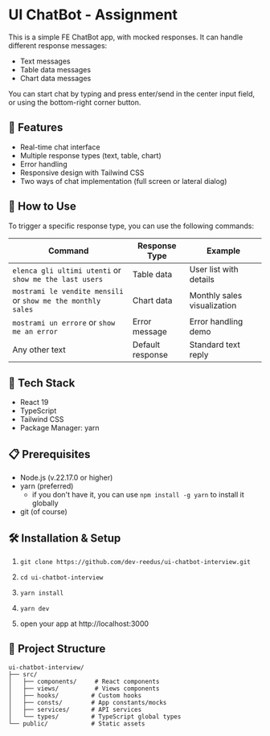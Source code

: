 # UI ChatBot - Assignment

This is a simple FE ChatBot app, with mocked responses. It can handle different response messages:

- Text messages
- Table data messages
- Chart data messages

You can start chat by typing and press enter/send in the center input field, or using the bottom-right corner button.

## 🎯 Features

- Real-time chat interface
- Multiple response types (text, table, chart)
- Error handling
- Responsive design with Tailwind CSS
- Two ways of chat implementation (full screen or lateral dialog)

## 💬 How to Use

To trigger a specific response type, you can use the following commands:

| Command                                                      | Response Type    | Example                     |
|--------------------------------------------------------------|------------------|-----------------------------|
| `elenca gli ultimi utenti` or `show me the last users`       | Table data       | User list with details      |
| `mostrami le vendite mensili` or `show me the monthly sales` | Chart data       | Monthly sales visualization |
| `mostrami un errore` or `show me an error`                   | Error message    | Error handling demo         |
| Any other text                                               | Default response | Standard text reply         |

## 🚀 Tech Stack

- React 19
- TypeScript
- Tailwind CSS
- Package Manager: yarn

## 📋 Prerequisites

- Node.js (v.22.17.0 or higher)
- yarn (preferred)
    - if you don't have it, you can use `npm install -g yarn` to install it globally
- git (of course)

## 🛠️ Installation & Setup

1. `git clone https://github.com/dev-reedus/ui-chatbot-interview.git`


2. `cd ui-chatbot-interview`


3. `yarn install`


4. `yarn dev`


5. open your app at http://localhost:3000

## 📁 Project Structure

```
ui-chatbot-interview/
├── src/
│   ├── components/     # React components
│   ├── views/          # Views components
│   ├── hooks/         # Custom hooks
│   ├── consts/        # App constants/mocks
│   ├── services/      # API services
│   └── types/         # TypeScript global types
└── public/            # Static assets
```
